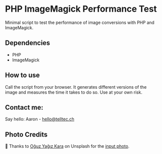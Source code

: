 # PHP ImageMagick Performance Test

Minimal script to test the performance of image conversions with PHP and ImageMagick.

## Dependencies
* PHP
* ImageMagick 

## How to use
Call the script from your browser. It generates different versions of the image and measures the time it takes to do so.
Use at your own risk.

## Contact me:
Say hello: Aaron - hello@telltec.ch

## Photo Credits
📸 Thanks to [Oğuz Yağız Kara](https://unsplash.com/fr/@oguzyagiz) on Unsplash for the [input photo](https://unsplash.com/fr/photos/une-voiture-noire-garee-dans-un-garage-k-dqBTxSOHI).